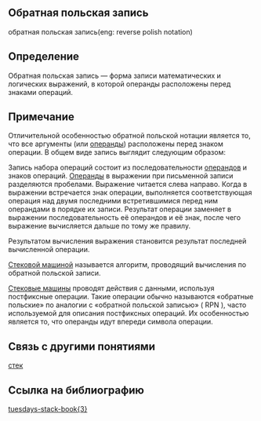 ## Обратная польская запись 
oбратная польская запись(eng: reverse polish notation) 

## Определение
Обратная польская запись — форма записи математических и логических выражений, в которой операнды расположены перед знаками операций. 
## Примечание
Отличительной особенностью обратной польской нотации является то, что все аргументы (или [операнды](https://github.com/vernikkkkkkkkkkkkkkkkkkk/concept_new/blob/main/concept/operand.md)) расположены перед знаком операции. В общем виде запись выглядит следующим образом:

Запись набора операций состоит из последовательности [операндов](https://github.com/vernikkkkkkkkkkkkkkkkkkk/concept_new/blob/main/concept/operand.md) и знаков операций. [Операнды](https://github.com/vernikkkkkkkkkkkkkkkkkkk/concept_new/blob/main/concept/operand.md) в выражении при письменной записи разделяются пробелами.
Выражение читается слева направо. Когда в выражении встречается знак операции, выполняется соответствующая операция над двумя последними встретившимися перед ним операндами в порядке их записи. Результат операции заменяет в выражении последовательность её операндов и её знак, после чего выражение вычисляется дальше по тому же правилу.

Результатом вычисления выражения становится результат последней вычисленной операции.

[Стековой машиной](https://github.com/vernikkkkkkkkkkkkkkkkkkk/concept_new/blob/main/concept/stack%20machines.md) называется алгоритм, проводящий вычисления по обратной польской записи.

[Стековые машины](https://github.com/vernikkkkkkkkkkkkkkkkkkk/concept_new/blob/main/concept/stack%20machines.md) проводят действия с данными, используя постфиксные операции. Такие операции обычно называются «обратные польские» по аналогии с «обратной польской записью» ( RPN ), часто используемой для описания постфиксных операций. Их особенностью является то, что операнды идут впереди символа операции.


## Связь с другими понятиями
[стек](https://github.com/vernikkkkkkkkkkkkkkkkkkk/concept_new/blob/main/concept/stack.md)
## Cсылка на библиографию
[tuesdays-stack-book{3}](https://github.com/vernikkkkkkkkkkkkkkkkkkk/concept_new/blob/main/bibliography/tuesdays-stack-book%7B3%7D.md)

